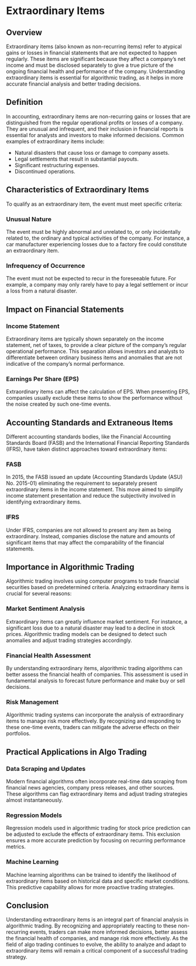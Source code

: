 # Extraordinary Items

## Overview

Extraordinary items (also known as non-recurring items) refer to atypical gains or losses in financial statements that are not expected to happen regularly. These items are significant because they affect a company’s net income and must be disclosed separately to give a true picture of the ongoing financial health and performance of the company. Understanding extraordinary items is essential for algorithmic trading, as it helps in more accurate financial analysis and better trading decisions.

## Definition

In accounting, extraordinary items are non-recurring gains or losses that are distinguished from the regular operational profits or losses of a company. They are unusual and infrequent, and their inclusion in financial reports is essential for analysts and investors to make informed decisions. Common examples of extraordinary items include:

- Natural disasters that cause loss or damage to company assets.
- Legal settlements that result in substantial payouts.
- Significant restructuring expenses.
- Discontinued operations.

## Characteristics of Extraordinary Items

To qualify as an extraordinary item, the event must meet specific criteria:

### Unusual Nature

The event must be highly abnormal and unrelated to, or only incidentally related to, the ordinary and typical activities of the company. For instance, a car manufacturer experiencing losses due to a factory fire could constitute an extraordinary item.

### Infrequency of Occurrence

The event must not be expected to recur in the foreseeable future. For example, a company may only rarely have to pay a legal settlement or incur a loss from a natural disaster.

## Impact on Financial Statements

### Income Statement

Extraordinary items are typically shown separately on the income statement, net of taxes, to provide a clear picture of the company’s regular operational performance. This separation allows investors and analysts to differentiate between ordinary business items and anomalies that are not indicative of the company’s normal performance.

### Earnings Per Share (EPS)

Extraordinary items can affect the calculation of EPS. When presenting EPS, companies usually exclude these items to show the performance without the noise created by such one-time events.

## Accounting Standards and Extraneous Items

Different accounting standards bodies, like the Financial Accounting Standards Board (FASB) and the International Financial Reporting Standards (IFRS), have taken distinct approaches toward extraordinary items:

### FASB

In 2015, the FASB issued an update (Accounting Standards Update (ASU) No. 2015-01) eliminating the requirement to separately present extraordinary items in the income statement. This move aimed to simplify income statement presentation and reduce the subjectivity involved in identifying extraordinary items.

### IFRS

Under IFRS, companies are not allowed to present any item as being extraordinary. Instead, companies disclose the nature and amounts of significant items that may affect the comparability of the financial statements.

## Importance in Algorithmic Trading

Algorithmic trading involves using computer programs to trade financial securities based on predetermined criteria. Analyzing extraordinary items is crucial for several reasons:

### Market Sentiment Analysis

Extraordinary items can greatly influence market sentiment. For instance, a significant loss due to a natural disaster may lead to a decline in stock prices. Algorithmic trading models can be designed to detect such anomalies and adjust trading strategies accordingly.

### Financial Health Assessment

By understanding extraordinary items, algorithmic trading algorithms can better assess the financial health of companies. This assessment is used in fundamental analysis to forecast future performance and make buy or sell decisions.

### Risk Management

Algorithmic trading systems can incorporate the analysis of extraordinary items to manage risk more effectively. By recognizing and responding to these one-time events, traders can mitigate the adverse effects on their portfolios.

## Practical Applications in Algo Trading

### Data Scraping and Updates

Modern financial algorithms often incorporate real-time data scraping from financial news agencies, company press releases, and other sources. These algorithms can flag extraordinary items and adjust trading strategies almost instantaneously.

### Regression Models

Regression models used in algorithmic trading for stock price prediction can be adjusted to exclude the effects of extraordinary items. This exclusion ensures a more accurate prediction by focusing on recurring performance metrics.

### Machine Learning

Machine learning algorithms can be trained to identify the likelihood of extraordinary items based on historical data and specific market conditions. This predictive capability allows for more proactive trading strategies.

## Conclusion

Understanding extraordinary items is an integral part of financial analysis in algorithmic trading. By recognizing and appropriately reacting to these non-recurring events, traders can make more informed decisions, better assess the financial health of companies, and manage risk more effectively. As the field of algo trading continues to evolve, the ability to analyze and adapt to extraordinary items will remain a critical component of a successful trading strategy.